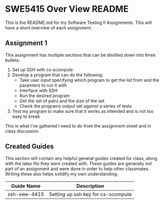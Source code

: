 # SWE5415 Over View README

This is the README.md for my Software Testing II Assignments.  This will have a short overview of each assignment.

## Assignment 1

This assignment has multiple sections that can be distilled down into three bullets:
1. Set up SSH with cs-scompute
2. Develop a program that can do the following:
   * Take user input specifying which program to get the list from and the paramters to run it with
   * Interface with SSH
   * Run the desired program
   * Get the set of pairs and the size of the set
   * Check the programs output set against a series of tests
3. Test my program to make sure that it works as intended and is not too easy to break 

This is what I've gathered I need to do from the assignment sheet and in class discussion.

## Created Guides

This section will contain any helpful general guides created for class, along with the latex file they were created with. These guides are generally not part of an assignment and were done in order to help other classmates. Writing these also helps solidify my own understanding.

Guide Name   | Description
------------ | -----------
ssh-swe-4415 | Setting up ssh key for cs-scompute